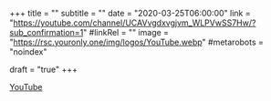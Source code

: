+++
title = ""
subtitle = ""
date = "2020-03-25T06:00:00"
link = "https://youtube.com/channel/UCAVvgdxvgjvm_WLPVwSS7Hw/?sub_confirmation=1"
#linkRel = ""
image = "https://rsc.youronly.one/img/logos/YouTube.webp"
#metarobots = "noindex"

draft = "true"
+++

<a href="https://youtube.com/channel/UCAVvgdxvgjvm_WLPVwSS7Hw/?sub_confirmation=1" rel="me noopener external nofollow" referrerpolicy="strict-origin-when-cross-origin">YouTube</a>
